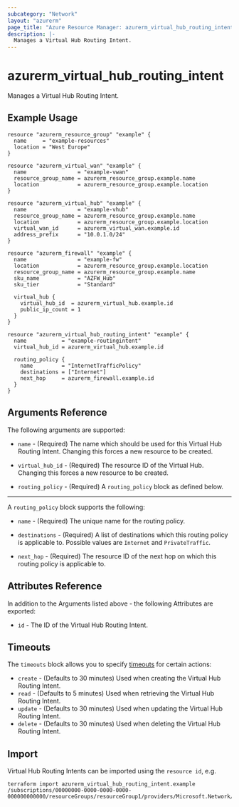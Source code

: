 ```yaml
---
subcategory: "Network"
layout: "azurerm"
page_title: "Azure Resource Manager: azurerm_virtual_hub_routing_intent"
description: |-
  Manages a Virtual Hub Routing Intent.
---
```


# azurerm_virtual_hub_routing_intent

Manages a Virtual Hub Routing Intent.

## Example Usage

```hcl
resource "azurerm_resource_group" "example" {
  name     = "example-resources"
  location = "West Europe"
}

resource "azurerm_virtual_wan" "example" {
  name                = "example-vwan"
  resource_group_name = azurerm_resource_group.example.name
  location            = azurerm_resource_group.example.location
}

resource "azurerm_virtual_hub" "example" {
  name                = "example-vhub"
  resource_group_name = azurerm_resource_group.example.name
  location            = azurerm_resource_group.example.location
  virtual_wan_id      = azurerm_virtual_wan.example.id
  address_prefix      = "10.0.1.0/24"
}

resource "azurerm_firewall" "example" {
  name                = "example-fw"
  location            = azurerm_resource_group.example.location
  resource_group_name = azurerm_resource_group.example.name
  sku_name            = "AZFW_Hub"
  sku_tier            = "Standard"

  virtual_hub {
    virtual_hub_id  = azurerm_virtual_hub.example.id
    public_ip_count = 1
  }
}

resource "azurerm_virtual_hub_routing_intent" "example" {
  name           = "example-routingintent"
  virtual_hub_id = azurerm_virtual_hub.example.id

  routing_policy {
    name         = "InternetTrafficPolicy"
    destinations = ["Internet"]
    next_hop     = azurerm_firewall.example.id
  }
}
```

## Arguments Reference

The following arguments are supported:

* `name` - (Required) The name which should be used for this Virtual Hub Routing Intent. Changing this forces a new resource to be created.

* `virtual_hub_id` - (Required) The resource ID of the Virtual Hub. Changing this forces a new resource to be created.

* `routing_policy` - (Required) A `routing_policy` block as defined below.

---

A `routing_policy` block supports the following:

* `name` - (Required) The unique name for the routing policy.

* `destinations` - (Required) A list of destinations which this routing policy is applicable to. Possible values are `Internet` and `PrivateTraffic`.

* `next_hop` - (Required) The resource ID of the next hop on which this routing policy is applicable to.

## Attributes Reference

In addition to the Arguments listed above - the following Attributes are exported:

* `id` - The ID of the Virtual Hub Routing Intent.

## Timeouts

The `timeouts` block allows you to specify [timeouts](https://www.terraform.io/docs/configuration/resources.html#timeouts) for certain actions:

* `create` - (Defaults to 30 minutes) Used when creating the Virtual Hub Routing Intent.
* `read` - (Defaults to 5 minutes) Used when retrieving the Virtual Hub Routing Intent.
* `update` - (Defaults to 30 minutes) Used when updating the Virtual Hub Routing Intent.
* `delete` - (Defaults to 30 minutes) Used when deleting the Virtual Hub Routing Intent.

## Import

Virtual Hub Routing Intents can be imported using the `resource id`, e.g.

```shell
terraform import azurerm_virtual_hub_routing_intent.example /subscriptions/00000000-0000-0000-0000-000000000000/resourceGroups/resourceGroup1/providers/Microsoft.Network/virtualHubs/virtualHub1/routingIntent/routingIntent1
```
